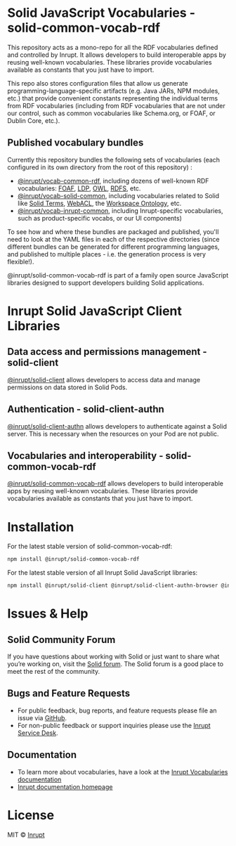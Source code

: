 
# Solid JavaScript Vocabularies - solid-common-vocab-rdf

This repository acts as a mono-repo for all the RDF vocabularies defined and controlled by Inrupt. 
It allows developers to build interoperable apps by reusing well-known vocabularies. 
These libraries provide vocabularies available as constants that you just have to import.

This repo also stores configuration files that allow us generate
programming-language-specific artifacts (e.g. Java JARs, NPM modules, etc.) that provide
convenient constants representing the individual terms from RDF vocabularies (including
from RDF vocabularies that are not under our control, such as common vocabularies like
Schema.org, or FOAF, or Dublin Core, etc.).

## Published vocabulary bundles

Currently this repository bundles the following sets of vocabularies (each configured in
its own directory from the root of this repository) :

 - [@inrupt/vocab-common-rdf](https://www.npmjs.com/package/@inrupt/vocab-common-rdf),
 including dozens of well-known RDF vocabularies: [FOAF](http://xmlns.com/foaf/spec/), 
 [LDP](http://www.w3.org/ns/ldp#), [OWL](http://www.w3.org/2002/07/owl#),
 [RDFS](http://www.w3.org/2000/01/rdf-schema#), etc.
 - [@inrupt/vocab-solid-common](https://www.npmjs.com/package/@inrupt/vocab-solid-common), 
 including vocabularies related to Solid like [Solid Terms](https://www.w3.org/ns/solid/terms), 
 [WebACL](http://www.w3.org/ns/auth/acl#), the [Workspace Ontology](http://www.w3.org/ns/pim/space), etc.
 - [@inrupt/vocab-inrupt-common](https://www.npmjs.com/package/@inrupt/vocab-inrupt-common), 
 including Inrupt-specific vocabularies, such as product-specific vocabs, or our UI components)


To see how and where these bundles are packaged and published, you'll need to look at the
YAML files in each of the respective directories (since different bundles can be generated for
different programming languages, and published to multiple places - i.e. the generation process
is very flexible!).

@inrupt/solid-common-vocab-rdf is part of a family open source JavaScript libraries designed to support developers building Solid applications.

# Inrupt Solid JavaScript Client Libraries

## Data access and permissions management - solid-client

[@inrupt/solid-client](https://docs.inrupt.com/client-libraries/solid-client-js/) allows developers to access data and manage permissions on data stored in Solid Pods.

## Authentication - solid-client-authn

[@inrupt/solid-client-authn](https://github.com/inrupt/solid-client-authn) allows developers to authenticate against a Solid server. This is necessary when the resources on your Pod are not public.

## Vocabularies and interoperability - solid-common-vocab-rdf

[@inrupt/solid-common-vocab-rdf](https://github.com/inrupt/solid-common-vocab-rdf) allows developers to build interoperable apps by reusing well-known vocabularies. These libraries provide vocabularies available as constants that you just have to import.

# Installation

For the latest stable version of solid-common-vocab-rdf:

```bash
npm install @inrupt/solid-common-vocab-rdf
```

For the latest stable version of all Inrupt Solid JavaScript libraries:

```bash
npm install @inrupt/solid-client @inrupt/solid-client-authn-browser @inrupt/vocab-common-rdf
```

# Issues & Help

## Solid Community Forum

If you have questions about working with Solid or just want to share what you’re working on, visit the [Solid forum](https://forum.solidproject.org/). The Solid forum is a good place to meet the rest of the community.

## Bugs and Feature Requests

- For public feedback, bug reports, and feature requests please file an issue via [GitHub](https://github.com/inrupt/solid-vocab-common-rdf/issues/).
- For non-public feedback or support inquiries please use the [Inrupt Service Desk](https://inrupt.atlassian.net/servicedesk).

## Documentation
- To learn more about vocabularies, have a look at the [Inrupt Vocabularies documentation](https://solidproject.org/for-developers/apps/vocabularies) 
- [Inrupt documentation homepage](https://docs.inrupt.com/)

# License

MIT © [Inrupt](https://inrupt.com)
